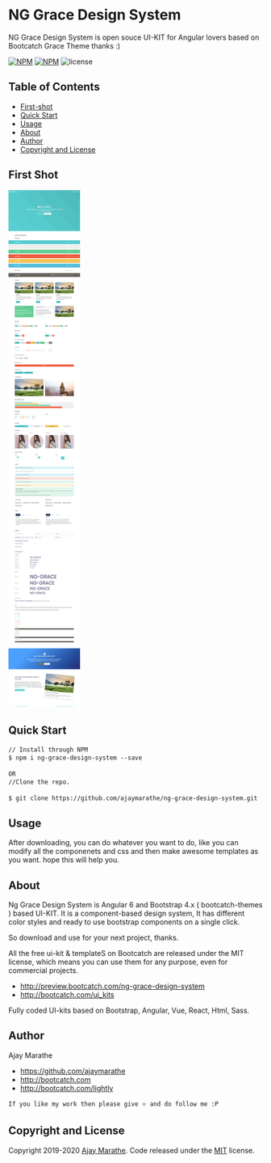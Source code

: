 # NG Grace Design System
NG Grace Design System is open souce UI-KIT for Angular lovers based on Bootcatch Grace Theme thanks :)

[![NPM](https://img.shields.io/npm/v/ng-grace-design-system.svg)](https://www.npmjs.com/package/ng-grace-design-system)  [![NPM](https://img.shields.io/npm/dt/ng-grace-design-system.svg)](https://www.npmjs.com/package/ng-grace-design-system) 
![license](https://img.shields.io/badge/license-MIT-blue.svg)

## Table of Contents

* [First-shot](#first-shot)
* [Quick Start](#quick-start)
* [Usage](#usage)
* [About](#about)
* [Author](#author)
* [Copyright and License](#copyright-and-license)

## First Shot
[![card-blog](https://raw.githubusercontent.com/ajaymarathe/image-store/master/ng-uikit/ng-grace.png)](http://preview.bootcatch.com/ng-grace-design-system)

## Quick Start
```
// Install through NPM
$ npm i ng-grace-design-system --save

OR
//Clone the repo.

$ git clone https://github.com/ajaymarathe/ng-grace-design-system.git  
```

## Usage

After downloading, you can do whatever you want to do, like you can modify all the componenets and css and then make awesome templates as you want.
hope this will help you.

## About

Ng Grace Design System is Angular 6 and Bootstrap 4.x ( bootcatch-themes ) based UI-KIT. It is a component-based design system, It has different color styles and ready to use bootstrap components on a single click.

So download and use for your next project, thanks.

All the free ui-kit & templateS on Bootcatch are released under the MIT license, which means you can use them for any purpose, even for commercial projects.

* http://preview.bootcatch.com/ng-grace-design-system
* http://bootcatch.com/ui_kits

Fully coded UI-kits based on Bootstrap, Angular, Vue, React, Html, Sass.

## Author

Ajay Marathe

+ https://github.com/ajaymarathe
+ http://bootcatch.com
+ http://bootcatch.com/lightly
```
If you like my work then please give ⭐ and do follow me :P
```

## Copyright and License

Copyright 2019-2020 [Ajay Marathe](https://github.com/ajaymarathe). Code released under the [MIT](https://github.com/ajaymarathe/ng-grace-design-system/blob/master/LICENSE) license.
